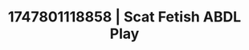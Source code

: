 ---
categories:
- Flushed cheeks
- Elegant fetish
- Mormon missionary
- Subtle kink
- Mormon threesome
image: /assets/images/1747801118858.jpg
layout: post
seo:
  description: Featured content with high-quality Scat Fetish, ABDL Play. HD images
    available.
  keywords: Scat Fetish, ABDL Play
  og_image: /assets/images/1747801118858.jpg
  schema_type: VisualArtwork
tags:
- ABDL Play
- '#1747801118858'
- Scat Fetish
title: 1747801118858 | Scat Fetish ABDL Play
---